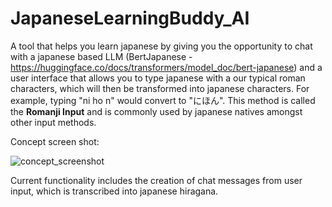 # JapaneseLearningBuddy_AI
A tool that helps you learn japanese by giving you the opportunity to chat with a japanese based LLM (BertJapanese - https://huggingface.co/docs/transformers/model_doc/bert-japanese) and a user interface that allows you to type japanese with a our typical roman characters, which will then be transformed into japanese characters. For example, typing "ni ho n" would convert to "にほん". This method is called the **Romanji Input** and is commonly used by japanese natives amongst other input methods.

Concept screen shot:

![concept_screenshot](https://github.com/RayVinc/JapaneseLearningBuddy_AI/assets/63920085/21233a84-8acb-403d-bd37-a3441a11b5c9)

Current functionality includes the creation of chat messages from user input, which is transcribed into japanese hiragana.
